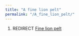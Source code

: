 ```yaml
---
title: "A fine lion pelt"
permalink: "/A_fine_lion_pelt/"
---
```


1.  REDIRECT [Fine lion pelt](Fine_lion_pelt "wikilink")